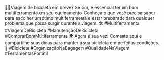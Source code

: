 🚴‍♂️Viagem de bicicleta em breve? Se sim, é essencial ter um bom multiferramenta em seu equipamento. Conheça o que você precisa saber para escolher um ótimo multiferramenta e estar preparado para qualquer problema que possa surgir durante a viagem. 🛠️ #Multiferramenta #ViagemDeBicicleta #ManutençãoDeBicicleta #ComprarBomMultiferramenta 🌍 Agora é sua vez! Comente aqui e compartilhe suas dicas para manter a sua bicicleta em perfeitas condições. 💬 #Bicicleta #OrganizaçãoNaBagagem #QualidadeNaViagem #FerramentasPortátil